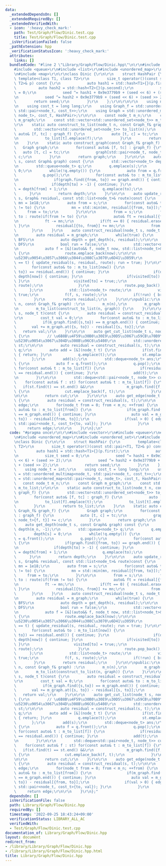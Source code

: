 ```yaml
---
data:
  _extendedDependsOn: []
  _extendedRequiredBy: []
  _extendedVerifiedWith:
  - icon: ':heavy_check_mark:'
    path: Test/Graph/Flow/Dinic.test.cpp
    title: Test/Graph/Flow/Dinic.test.cpp
  _isVerificationFailed: false
  _pathExtension: hpp
  _verificationStatusIcon: ':heavy_check_mark:'
  attributes:
    links: []
  bundledCode: "#line 2 \"Library/Graph/Flow/Dinic.hpp\"\n\r\n#include <vector>\r\n\
    #include <queue>\r\n#include <list>\r\n#include <unordered_map>\r\n#include <unordered_set>\r\
    \n#include <map>\r\n\r\nclass Dinic {\r\n\r\n    struct HashPair {\r\n       \
    \ template<class T1, class T2>\r\n        size_t operator()(const std::pair<T1,\
    \ T2>& p) const {\r\n            auto hash1 = std::hash<T1>{}(p.first);\r\n  \
    \          auto hash2 = std::hash<T2>{}(p.second);\r\n            size_t seed\
    \ = 0;\r\n            seed ^= hash1 + 0x9e3779b9 + (seed << 6) + (seed >> 2);\r\
    \n            seed ^= hash2 + 0x9e3779b9 + (seed << 6) + (seed >> 2);\r\n    \
    \        return seed;\r\n        }\r\n    };\r\n\r\n\r\n    using node_t = int;\r\
    \n    using cost_t = long long;\r\n    using Graph_f = std::unordered_multimap<node_t,\
    \ std::pair<node_t, cost_t>>;\r\n    using Graph = std::unordered_map<std::pair<node_t,\
    \ node_t>, cost_t, HashPair>;\r\n\r\n    const node_t m_n;\r\n    const Graph\
    \ m_graph;\r\n    const std::vector<std::unordered_set<node_t>> m_to_list;\r\n\
    \r\n    static auto construct_to_list(node_t n, const Graph_f& graph_f) {\r\n\
    \        std::vector<std::unordered_set<node_t>> to_list(n);\r\n        for(const\
    \ auto& [f, tc] : graph_f) {\r\n            auto [t, c] = tc;\r\n            to_list[f].emplace(t);\r\
    \n            to_list[t].emplace(f);\r\n        }\r\n        return to_list;\r\
    \n    }\r\n    static auto construct_graph(const Graph_f& graph_f) {\r\n     \
    \   Graph graph;\r\n        for(const auto& [f, tc] : graph_f) {\r\n         \
    \   auto [t, c] = tc;\r\n            graph[std::pair<node_t, node_t>{f, t}] +=\
    \ c;\r\n        }\r\n        return graph;\r\n    }\r\n\r\n    auto get_depth(node_t\
    \ s, const Graph& graph) const {\r\n        std::vector<node_t> depth(m_n, -1);\r\
    \n        std::queue<node_t> q;\r\n        q.emplace(s);\r\n        depth[s] =\
    \ 0;\r\n        while(!q.empty()) {\r\n            auto from = q.front();\r\n\
    \            q.pop();\r\n            for(const auto& to : m_to_list[from]) {\r\
    \n                if(graph.find({from, to}) == graph.end()) { continue; }\r\n\
    \                if(depth[to] > -1) { continue; }\r\n                depth[to]\
    \ = depth[from] + 1;\r\n                q.emplace(to);\r\n            }\r\n  \
    \      }\r\n        return depth;\r\n    }\r\n\r\n    auto update_residual(node_t\
    \ s, Graph& residual, const std::list<node_t>& route)const {\r\n        cost_t\
    \ mn = 1e18;\r\n        auto from = s;\r\n        for(const auto& to : route)if(from\
    \ != to) {\r\n            mn = std::min(mn, residual[{from, to}]);\r\n       \
    \     from = to;\r\n        }\r\n\r\n        from = s;\r\n        for(const auto&\
    \ to : route)if(from != to) {\r\n            auto& ft = residual[{from, to}];\r\
    \n            ft -= mn;\r\n            if(ft == 0) { residual.erase({from,to});\
    \ }\r\n            residual[{to, from}] += mn;\r\n            from = to;\r\n \
    \       }\r\n    }\r\n    auto construct_residual(node_t s, node_t t)const {\r\
    \n        auto residual = m_graph;\r\n        while(true) {\r\n            //\
    \ BFS\r\n            auto depth = get_depth(s, residual);\r\n\r\n            //\
    \ DFS\r\n            bool run = false;\r\n            std::vector<node_t> visited(m_n);\r\
    \n            auto f = [&](auto&& f, node_t now, std::list<node_t>& route)->void\
    \ {\r\n                route.emplace_back(now);\r\n\r\n                // t\u306B\
    \u5230\u9054\u3057\u3066\u3044\u308C\u3070\u6D41\u3059\r\n                if(now\
    \ == t) { update_residual(s, residual, route); run = true; }\r\n\r\n         \
    \       for(const auto& to : m_to_list[now]) {\r\n                    if(residual.find({now,\
    \ to}) == residual.end()) { continue; }\r\n                    if(depth[to] <=\
    \ depth[now]) { continue; }\r\n                    if(visited[to]) { continue;\
    \ }\r\n                    visited[to] = true;;\r\n                    f(f, to,\
    \ route);\r\n                }\r\n                route.pop_back();\r\n      \
    \      };\r\n            std::list<node_t> route;\r\n            visited[s] =\
    \ true;\r\n            f(f, s, route);\r\n            if(!run) { break; }\r\n\
    \        }\r\n        return residual;\r\n    }\r\n\r\npublic:\r\n    Dinic(node_t\
    \ n, const Graph_f& graph) :\r\n        m_n(n),\r\n        m_graph(construct_graph(graph)),\r\
    \n        m_to_list(construct_to_list(n, graph)) {\r\n    }\r\n\r\n    auto max_flow(node_t\
    \ s, node_t t)const {\r\n        auto residual = construct_residual(s, t);\r\n\
    \r\n        cost_t val = 0;\r\n        for(const auto& to : m_to_list[s]) {\r\n\
    \            if(m_graph.find({s,to}) == m_graph.end()) { continue; }\r\n     \
    \       val += m_graph.at({s, to}) - residual[{s, to}];\r\n        }\r\n     \
    \   return val;\r\n    }\r\n\r\n    auto get_cut_list(node_t s, node_t t) const\
    \ {\r\n        // \u6B8B\u4F59\u30B0\u30E9\u30D5\u3067\u59CB\u70B9\u304B\u3089\
    \u5230\u9054\u3067\u304D\u308B\u96C6\u5408\r\n        std::unordered_set<node_t>\
    \ st;\r\n\r\n        auto residual = construct_residual(s, t);\r\n        std::queue<node_t>\
    \ q;\r\n        auto add = [&](node_t t) {\r\n            if(st.find(t) != st.end())\
    \ { return; }\r\n            q.emplace(t);\r\n            st.emplace(t);\r\n \
    \       };\r\n        add(s);\r\n        std::deque<node_t> ans;\r\n        while(!q.empty())\
    \ {\r\n            auto f = q.front();\r\n            q.pop();\r\n           \
    \ for(const auto& t : m_to_list[f]) {\r\n                if(residual.find({f,t})\
    \ == residual.end()) { continue; }\r\n                add(t);\r\n            }\r\
    \n        }\r\n\r\n        std::deque<std::pair<node_t, node_t>> cut;\r\n    \
    \    for(const auto& f : st) for(const auto& t : m_to_list[f]) {\r\n         \
    \   if(st.find(t) == st.end() &&\r\n               m_graph.find({f,t}) != m_graph.end())\
    \ {\r\n                cut.emplace_back(f, t);\r\n            }\r\n        }\r\
    \n\r\n        return cut;\r\n    }\r\n\r\n    auto get_edge(node_t s, node_t t)const\
    \ {\r\n        auto residual = construct_residual(s, t);\r\n\r\n        Graph_f\
    \ edge;\r\n        for(node_t from = 0; from < m_n; ++from) {\r\n            for(const\
    \ auto& to : m_to_list[from]) {\r\n                if(m_graph.find({from,to})\
    \ == m_graph.end()) { continue; }\r\n                auto val = m_graph.at({from,\
    \ to}) - residual[{from, to}];\r\n                if(val > 0) { edge.emplace(from,\
    \ std::pair<node_t, cost_t>{to, val}); }\r\n            }\r\n        }\r\n   \
    \     return edge;\r\n\r\n    }\r\n};\n"
  code: "#pragma once\r\n\r\n#include <vector>\r\n#include <queue>\r\n#include <list>\r\
    \n#include <unordered_map>\r\n#include <unordered_set>\r\n#include <map>\r\n\r\
    \nclass Dinic {\r\n\r\n    struct HashPair {\r\n        template<class T1, class\
    \ T2>\r\n        size_t operator()(const std::pair<T1, T2>& p) const {\r\n   \
    \         auto hash1 = std::hash<T1>{}(p.first);\r\n            auto hash2 = std::hash<T2>{}(p.second);\r\
    \n            size_t seed = 0;\r\n            seed ^= hash1 + 0x9e3779b9 + (seed\
    \ << 6) + (seed >> 2);\r\n            seed ^= hash2 + 0x9e3779b9 + (seed << 6)\
    \ + (seed >> 2);\r\n            return seed;\r\n        }\r\n    };\r\n\r\n\r\n\
    \    using node_t = int;\r\n    using cost_t = long long;\r\n    using Graph_f\
    \ = std::unordered_multimap<node_t, std::pair<node_t, cost_t>>;\r\n    using Graph\
    \ = std::unordered_map<std::pair<node_t, node_t>, cost_t, HashPair>;\r\n\r\n \
    \   const node_t m_n;\r\n    const Graph m_graph;\r\n    const std::vector<std::unordered_set<node_t>>\
    \ m_to_list;\r\n\r\n    static auto construct_to_list(node_t n, const Graph_f&\
    \ graph_f) {\r\n        std::vector<std::unordered_set<node_t>> to_list(n);\r\n\
    \        for(const auto& [f, tc] : graph_f) {\r\n            auto [t, c] = tc;\r\
    \n            to_list[f].emplace(t);\r\n            to_list[t].emplace(f);\r\n\
    \        }\r\n        return to_list;\r\n    }\r\n    static auto construct_graph(const\
    \ Graph_f& graph_f) {\r\n        Graph graph;\r\n        for(const auto& [f, tc]\
    \ : graph_f) {\r\n            auto [t, c] = tc;\r\n            graph[std::pair<node_t,\
    \ node_t>{f, t}] += c;\r\n        }\r\n        return graph;\r\n    }\r\n\r\n\
    \    auto get_depth(node_t s, const Graph& graph) const {\r\n        std::vector<node_t>\
    \ depth(m_n, -1);\r\n        std::queue<node_t> q;\r\n        q.emplace(s);\r\n\
    \        depth[s] = 0;\r\n        while(!q.empty()) {\r\n            auto from\
    \ = q.front();\r\n            q.pop();\r\n            for(const auto& to : m_to_list[from])\
    \ {\r\n                if(graph.find({from, to}) == graph.end()) { continue; }\r\
    \n                if(depth[to] > -1) { continue; }\r\n                depth[to]\
    \ = depth[from] + 1;\r\n                q.emplace(to);\r\n            }\r\n  \
    \      }\r\n        return depth;\r\n    }\r\n\r\n    auto update_residual(node_t\
    \ s, Graph& residual, const std::list<node_t>& route)const {\r\n        cost_t\
    \ mn = 1e18;\r\n        auto from = s;\r\n        for(const auto& to : route)if(from\
    \ != to) {\r\n            mn = std::min(mn, residual[{from, to}]);\r\n       \
    \     from = to;\r\n        }\r\n\r\n        from = s;\r\n        for(const auto&\
    \ to : route)if(from != to) {\r\n            auto& ft = residual[{from, to}];\r\
    \n            ft -= mn;\r\n            if(ft == 0) { residual.erase({from,to});\
    \ }\r\n            residual[{to, from}] += mn;\r\n            from = to;\r\n \
    \       }\r\n    }\r\n    auto construct_residual(node_t s, node_t t)const {\r\
    \n        auto residual = m_graph;\r\n        while(true) {\r\n            //\
    \ BFS\r\n            auto depth = get_depth(s, residual);\r\n\r\n            //\
    \ DFS\r\n            bool run = false;\r\n            std::vector<node_t> visited(m_n);\r\
    \n            auto f = [&](auto&& f, node_t now, std::list<node_t>& route)->void\
    \ {\r\n                route.emplace_back(now);\r\n\r\n                // t\u306B\
    \u5230\u9054\u3057\u3066\u3044\u308C\u3070\u6D41\u3059\r\n                if(now\
    \ == t) { update_residual(s, residual, route); run = true; }\r\n\r\n         \
    \       for(const auto& to : m_to_list[now]) {\r\n                    if(residual.find({now,\
    \ to}) == residual.end()) { continue; }\r\n                    if(depth[to] <=\
    \ depth[now]) { continue; }\r\n                    if(visited[to]) { continue;\
    \ }\r\n                    visited[to] = true;;\r\n                    f(f, to,\
    \ route);\r\n                }\r\n                route.pop_back();\r\n      \
    \      };\r\n            std::list<node_t> route;\r\n            visited[s] =\
    \ true;\r\n            f(f, s, route);\r\n            if(!run) { break; }\r\n\
    \        }\r\n        return residual;\r\n    }\r\n\r\npublic:\r\n    Dinic(node_t\
    \ n, const Graph_f& graph) :\r\n        m_n(n),\r\n        m_graph(construct_graph(graph)),\r\
    \n        m_to_list(construct_to_list(n, graph)) {\r\n    }\r\n\r\n    auto max_flow(node_t\
    \ s, node_t t)const {\r\n        auto residual = construct_residual(s, t);\r\n\
    \r\n        cost_t val = 0;\r\n        for(const auto& to : m_to_list[s]) {\r\n\
    \            if(m_graph.find({s,to}) == m_graph.end()) { continue; }\r\n     \
    \       val += m_graph.at({s, to}) - residual[{s, to}];\r\n        }\r\n     \
    \   return val;\r\n    }\r\n\r\n    auto get_cut_list(node_t s, node_t t) const\
    \ {\r\n        // \u6B8B\u4F59\u30B0\u30E9\u30D5\u3067\u59CB\u70B9\u304B\u3089\
    \u5230\u9054\u3067\u304D\u308B\u96C6\u5408\r\n        std::unordered_set<node_t>\
    \ st;\r\n\r\n        auto residual = construct_residual(s, t);\r\n        std::queue<node_t>\
    \ q;\r\n        auto add = [&](node_t t) {\r\n            if(st.find(t) != st.end())\
    \ { return; }\r\n            q.emplace(t);\r\n            st.emplace(t);\r\n \
    \       };\r\n        add(s);\r\n        std::deque<node_t> ans;\r\n        while(!q.empty())\
    \ {\r\n            auto f = q.front();\r\n            q.pop();\r\n           \
    \ for(const auto& t : m_to_list[f]) {\r\n                if(residual.find({f,t})\
    \ == residual.end()) { continue; }\r\n                add(t);\r\n            }\r\
    \n        }\r\n\r\n        std::deque<std::pair<node_t, node_t>> cut;\r\n    \
    \    for(const auto& f : st) for(const auto& t : m_to_list[f]) {\r\n         \
    \   if(st.find(t) == st.end() &&\r\n               m_graph.find({f,t}) != m_graph.end())\
    \ {\r\n                cut.emplace_back(f, t);\r\n            }\r\n        }\r\
    \n\r\n        return cut;\r\n    }\r\n\r\n    auto get_edge(node_t s, node_t t)const\
    \ {\r\n        auto residual = construct_residual(s, t);\r\n\r\n        Graph_f\
    \ edge;\r\n        for(node_t from = 0; from < m_n; ++from) {\r\n            for(const\
    \ auto& to : m_to_list[from]) {\r\n                if(m_graph.find({from,to})\
    \ == m_graph.end()) { continue; }\r\n                auto val = m_graph.at({from,\
    \ to}) - residual[{from, to}];\r\n                if(val > 0) { edge.emplace(from,\
    \ std::pair<node_t, cost_t>{to, val}); }\r\n            }\r\n        }\r\n   \
    \     return edge;\r\n\r\n    }\r\n};"
  dependsOn: []
  isVerificationFile: false
  path: Library/Graph/Flow/Dinic.hpp
  requiredBy: []
  timestamp: '2022-09-25 18:43:24+09:00'
  verificationStatus: LIBRARY_ALL_AC
  verifiedWith:
  - Test/Graph/Flow/Dinic.test.cpp
documentation_of: Library/Graph/Flow/Dinic.hpp
layout: document
redirect_from:
- /library/Library/Graph/Flow/Dinic.hpp
- /library/Library/Graph/Flow/Dinic.hpp.html
title: Library/Graph/Flow/Dinic.hpp
---
```

